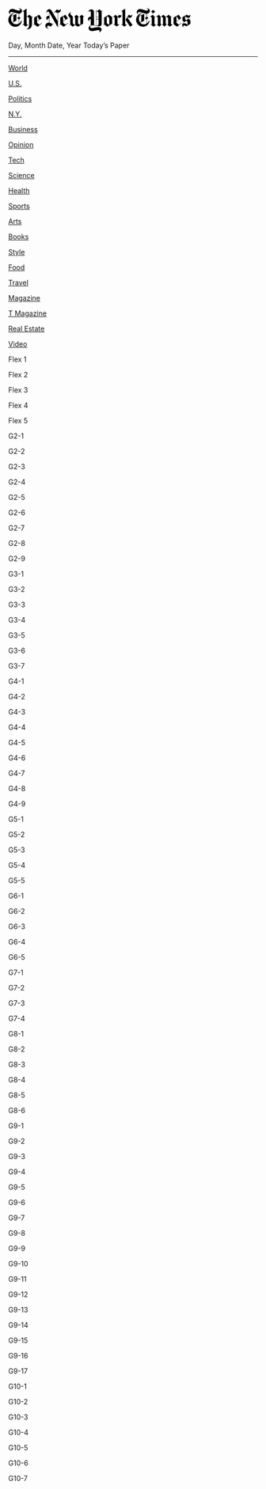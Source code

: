![](nyt-logo.svg)

Day, Month Date, Year Today’s Paper

------------------------------------------------------------------------

<a href="" class="btn">World</a>

<a href="" class="btn">U.S.</a>

<a href="" class="btn">Politics</a>

<a href="" class="btn">N.Y.</a>

<a href="" class="btn">Business</a>

<a href="" class="btn">Opinion</a>

<a href="" class="btn">Tech</a>

<a href="" class="btn">Science</a>

<a href="" class="btn">Health</a>

<a href="" class="btn">Sports</a>

<a href="" class="btn">Arts</a>

<a href="" class="btn">Books</a>

<a href="" class="btn">Style</a>

<a href="" class="btn">Food</a>

<a href="" class="btn">Travel</a>

<a href="" class="btn">Magazine</a>

<a href="" class="btn">T Magazine</a>

<a href="" class="btn">Real Estate</a>

<a href="" class="btn">Video</a>

Flex 1

Flex 2

Flex 3

Flex 4

Flex 5

G2-1

G2-2

G2-3

G2-4

G2-5

G2-6

G2-7

G2-8

G2-9

G3-1

G3-2

G3-3

G3-4

G3-5

G3-6

G3-7

G4-1

G4-2

G4-3

G4-4

G4-5

G4-6

G4-7

G4-8

G4-9

G5-1

G5-2

G5-3

G5-4

G5-5

G6-1

G6-2

G6-3

G6-4

G6-5

G7-1

G7-2

G7-3

G7-4

G8-1

G8-2

G8-3

G8-4

G8-5

G8-6

G9-1

G9-2

G9-3

G9-4

G9-5

G9-6

G9-7

G9-8

G9-9

G9-10

G9-11

G9-12

G9-13

G9-14

G9-15

G9-16

G9-17

G10-1

G10-2

G10-3

G10-4

G10-5

G10-6

G10-7
